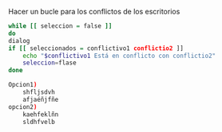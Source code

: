 Hacer un bucle para los conflictos de los escritorios

```bash
while [[ seleccion = false ]]
do
dialog
if [[ seleccionados = conflictivo1 conflictio2 ]]
    echo "$conflictivo1 Está en conflicto con conflictio2"
    seleccion=flase
done

Opcion1)
    shfljsdvh
    afjaéñjfñe
opcion2)
    kaehfeklñn
    sldhfvelb
```
